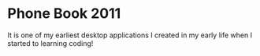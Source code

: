 # Phone Book 2011
It is one of my earliest desktop applications I created in my early life when I started to learning coding!
